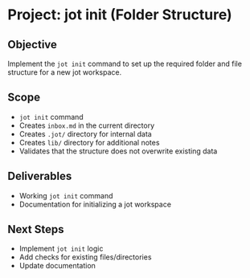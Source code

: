 # Project: jot init (Folder Structure)

## Objective
Implement the `jot init` command to set up the required folder and file structure for a new jot workspace.

## Scope
- `jot init` command
- Creates `inbox.md` in the current directory
- Creates `.jot/` directory for internal data
- Creates `lib/` directory for additional notes
- Validates that the structure does not overwrite existing data

## Deliverables
- Working `jot init` command
- Documentation for initializing a jot workspace

## Next Steps
- Implement `jot init` logic
- Add checks for existing files/directories
- Update documentation
